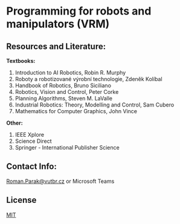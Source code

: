 # Programming for robots and manipulators (VRM)

## Resources and Literature:
**Textbooks:**
1. Introduction to AI Robotics, Robin R. Murphy
2. Roboty a robotizované výrobní technologie, Zdeněk Kolíbal
3. Handbook of Robotics, Bruno Siciliano
4. Robotics, Vision and Control, Peter Corke
5. Planning Algorithms, Steven M. LaValle
6. Industrial Robotics: Theory, Modelling and Control, Sam Cubero
7. Mathematics for Computer Graphics, John Vince

**Other:**
1. IEEE Xplore
2. Science Direct
3. Springer - International Publisher Science

## Contact Info:
Roman.Parak@vutbr.cz or Microsoft Teams

## License
[MIT](https://choosealicense.com/licenses/mit/)
